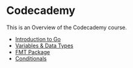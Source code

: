 # Codecademy 

This is an Overview of the Codecademy course.

- [Introduction to Go](https://github.com/KodeyThomas/BackendDev/tree/master/06-GoLang/Phase_1/Introduction.md)
- [Variables & Data Types](https://github.com/KodeyThomas/BackendDev/blob/master/06-GoLang/Phase_1/Variables%26Types.md)
- [FMT Package](https://github.com/KodeyThomas/BackendDev/tree/master/06-GoLang/Phase_1/FMT_Package.md)
- [Conditionals](https://github.com/KodeyThomas/BackendDev/tree/master/06-GoLang/Phase_1/Conditionals.md)